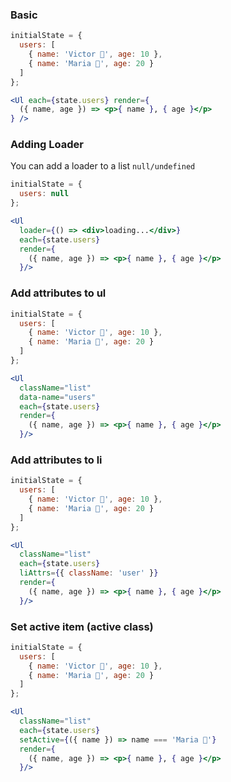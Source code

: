 ### Basic

```jsx 
initialState = { 
  users: [
    { name: 'Victor 👴', age: 10 }, 
    { name: 'Maria 🙍', age: 20 }
  ] 
};

<Ul each={state.users} render={
  ({ name, age }) => <p>{ name }, { age }</p>
} />
```


### Adding Loader
You can add a loader to a list `null/undefined`


```jsx 
initialState = { 
  users: null
};

<Ul
  loader={() => <div>loading...</div>}
  each={state.users} 
  render={
    ({ name, age }) => <p>{ name }, { age }</p>
  }/>
```

### Add attributes to ul


```jsx 
initialState = { 
  users: [
    { name: 'Victor 👴', age: 10 }, 
    { name: 'Maria 🙍', age: 20 }
  ] 
};

<Ul 
  className="list"
  data-name="users"
  each={state.users} 
  render={
    ({ name, age }) => <p>{ name }, { age }</p>
  }/>
```


### Add attributes to li


```jsx 
initialState = { 
  users: [
    { name: 'Victor 👴', age: 10 }, 
    { name: 'Maria 🙍', age: 20 }
  ] 
};

<Ul 
  className="list"
  each={state.users} 
  liAttrs={{ className: 'user' }}
  render={
    ({ name, age }) => <p>{ name }, { age }</p>
  }/>
```



### Set active item (active class)


```jsx 
initialState = { 
  users: [
    { name: 'Victor 👴', age: 10 }, 
    { name: 'Maria 🙍', age: 20 }
  ] 
};

<Ul 
  className="list"
  each={state.users} 
  setActive={({ name }) => name === 'Maria 🙍'}
  render={
    ({ name, age }) => <p>{ name }, { age }</p>
  }/>
```
